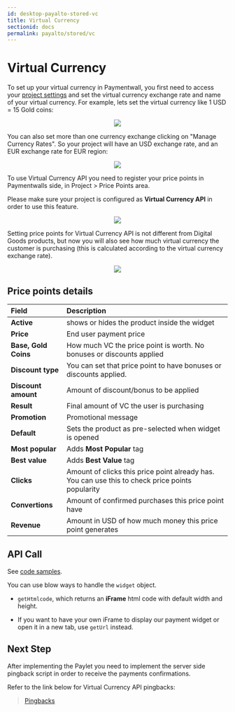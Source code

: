 ```yaml
---
id: desktop-payalto-stored-vc
title: Virtual Currency
sectionid: docs
permalink: payalto/stored/vc
---
```


# Virtual Currency

To set up your virtual currency in Paymentwall, you first need to access your [project settings]() and set the virtual currency exchange rate and name of your virtual currency. For example, lets set the virtual currency like 1 USD = 15 Gold coins:

<div class="docs-img" style="text-align: center;">
    <img src="/paymentwall.github.io/textures/pic/payalto/pw_project_vc_exchange_rate.png">
</div>


You can also set more than one currency exchange clicking on "Manage Currency Rates". So your project will have an USD exchange rate, and an EUR exchange rate for EUR region:

<div class="docs-img" style="text-align: center;">
    <img src="/paymentwall.github.io/textures/pic/payalto/pw_project_vc_custom_xe.png">
</div>

To use Virtual Currency API you need to register your price points in Paymentwalls side, in Project > Price Points area.

Please make sure your project is configured as **Virtual Currency API** in order to use this feature.

<div class="docs-img" style="text-align: center;">
    <img src="/paymentwall.github.io/textures/pic/payalto/pw_project_pricepoints.png">
</div>

Setting price points for Virtual Currency API is not different from Digital Goods products, but now you will also see how much virtual currency the customer is purchasing (this is calculated according to the virtual currency exchange rate). 

<div class="docs-img" style="text-align: center;">
    <img src="/paymentwall.github.io/textures/pic/payalto/pw_project_pricepoint_screen.png">
</div>

## Price points details

| Field | Description |
|:---|:---|
|**Active**| shows or hides the product inside the widget |
|**Price**| End user payment price|
|**Base, Gold Coins**| How much VC the price point is worth. No bonuses or discounts applied |
|**Discount type**| You can set that price point to have bonuses or discounts applied. |
|**Discount amount**| Amount of discount/bonus to be applied |
|**Result**| Final amount of VC the user is purchasing |
|**Promotion**| Promotional message |
|**Default**| Sets the product as pre-selected when widget is opened |
|**Most popular**| Adds **Most Popular** tag |
|**Best value**| Adds **Best Value** tag |
|**Clicks**| Amount of clicks this price point already has. You can use this to check price points popularity |
|**Convertions**| Amount of confirmed purchases this price point have |
|**Revenue**| Amount in USD of how much money this price point generates |
 
## API Call

See [code samples](/paymentwall.github.io/API-Reference#section-payalto-stored-vc).

You can use blow ways to handle the ```widget``` object.

* ```getHtmlcode```, which returns an **iFrame** html code with default width and height. 

* If you want to have your own iFrame to display our payment widget or open it in a new tab, use ```getUrl``` instead.

## Next Step

After implementing the Paylet you need to implement the server side pingback script in order to receive the payments confirmations.

Refer to the link below for Virtual Currency API pingbacks:

> [Pingbacks](/paymentwall.github.io/pingback-default-pingback)